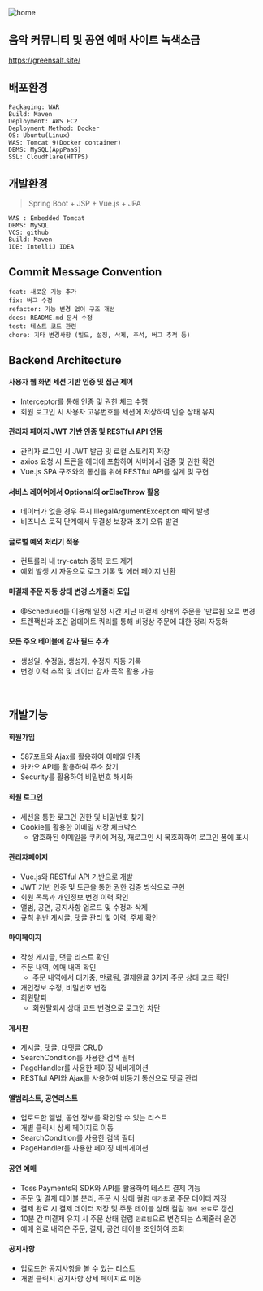 ![home](https://github.com/user-attachments/assets/1e7758ab-546d-46cb-8f6b-417bd3ba2a98)

## 음악 커뮤니티 및 공연 예매 사이트 녹색소금

https://greensalt.site/

## 배포환경

```
Packaging: WAR
Build: Maven
Deployment: AWS EC2
Deployment Method: Docker
OS: Ubuntu(Linux)
WAS: Tomcat 9(Docker container)
DBMS: MySQL(AppPaaS)
SSL: Cloudflare(HTTPS)
```


## 개발환경

> Spring Boot + JSP + Vue.js + JPA

```
WAS : Embedded Tomcat
DBMS: MySQL
VCS: github
Build: Maven
IDE: IntelliJ IDEA
```

## Commit Message Convention

```
feat: 새로운 기능 추가  
fix: 버그 수정  
refactor: 기능 변경 없이 구조 개선
docs: README.md 문서 수정  
test: 테스트 코드 관련  
chore: 기타 변경사항 (빌드, 설정, 삭제, 주석, 버그 추적 등)
```

## Backend Architecture

#### 사용자 웹 화면 세션 기반 인증 및 접근 제어
   + Interceptor를 통해 인증 및 권한 체크 수행
   + 회원 로그인 시 사용자 고유번호를 세션에 저장하여 인증 상태 유지

#### 관리자 페이지 JWT 기반 인증 및 RESTful API 연동
   + 관리자 로그인 시 JWT 발급 및 로컬 스토리지 저장
   + axios 요청 시 토큰을 헤더에 포함하여 서버에서 검증 및 권한 확인
   + Vue.js SPA 구조와의 통신을 위해 RESTful API를 설계 및 구현

#### 서비스 레이어에서 Optional의 orElseThrow 활용
   + 데이터가 없을 경우 즉시 IllegalArgumentException 예외 발생
   + 비즈니스 로직 단계에서 무결성 보장과 조기 오류 발견

#### 글로벌 예외 처리기 적용
   + 컨트롤러 내 try-catch 중복 코드 제거
   + 예외 발생 시 자동으로 로그 기록 및 에러 페이지 반환

#### 미결제 주문 자동 상태 변경 스케줄러 도입
   + @Scheduled를 이용해 일정 시간 지난 미결제 상태의 주문을 '만료됨'으로 변경
   + 트랜잭션과 조건 업데이트 쿼리를 통해 비정상 주문에 대한 정리 자동화

#### 모든 주요 테이블에 감사 필드 추가
   + 생성일, 수정일, 생성자, 수정자 자동 기록
   + 변경 이력 추적 및 데이터 감사 목적 활용 가능
<br>

## 개발기능

#### 회원가입
   + 587포트와 Ajax를 활용하여 이메일 인증
   + 카카오 API를 활용하여 주소 찾기
   + Security를 활용하여 비밀번호 해시화

#### 회원 로그인
   + 세션을 통한 로그인 권한 및 비밀번호 찾기 
   + Cookie를 활용한 이메일 저장 체크박스
     + 암호화된 이메일을 쿠키에 저장, 재로그인 시 복호화하여 로그인 폼에 표시

#### 관리자페이지
   + Vue.js와 RESTful API 기반으로 개발
   + JWT 기반 인증 및 토큰을 통한 권한 검증 방식으로 구현
   + 회원 목록과 개인정보 변경 이력 확인
   + 앨범, 공연, 공지사항 업로드 및 수정과 삭제
   + 규칙 위반 게시글, 댓글 관리 및 이력, 주체 확인

#### 마이페이지
   + 작성 게시글, 댓글 리스트 확인
   + 주문 내역, 예매 내역 확인
      + 주문 내역에서 대기중, 만료됨, 결제완료 3가지 주문 상태 코드 확인
   + 개인정보 수정, 비밀번호 변경
   + 회원탈퇴
     + 회원탈퇴시 상태 코드 변경으로 로그인 차단

#### 게시판
   + 게시글, 댓글, 대댓글 CRUD
   + SearchCondition를 사용한 검색 필터
   + PageHandler를 사용한 페이징 네비게이션
   + RESTful API와 Ajax를 사용하여 비동기 통신으로 댓글 관리

#### 앨범리스트, 공연리스트
   + 업로드한 앨범, 공연 정보를 확인할 수 있는 리스트
   + 개별 클릭시 상세 페이지로 이동
   + SearchCondition를 사용한 검색 필터
   + PageHandler를 사용한 페이징 네비게이션

#### 공연 예매
   + Toss Payments의 SDK와 API를 활용하여 테스트 결제 기능 
   + 주문 및 결제 테이블 분리, 주문 시 상태 컬럼 `대기중`로 주문 데이터 저장
   + 결제 완료 시 결제 데이터 저장 및 주문 테이블 상태 컬럼 `결제 완료`로 갱신
   + 10분 간 미결제 유지 시 주문 상태 컬럼 `만료됨`으로 변경되는 스케줄러 운영
   + 예매 완료 내역은 주문, 결제, 공연 테이블 조인하여 조회

#### 공지사항
   + 업로드한 공지사항을 볼 수 있는 리스트
   + 개별 클릭시 공지사항 상세 페이지로 이동
